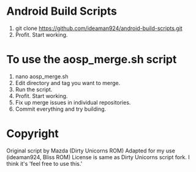 # Android Build Scripts #
1. git clone https://github.com/ideaman924/android-build-scripts.git
2. Profit. Start working.

# To use the aosp_merge.sh script
1. nano aosp_merge.sh
2. Edit directory and tag you want to merge.
3. Run the script.
4. Profit. Start working.
5. Fix up merge issues in individual repositories.
6. Commit everything and try building.

# Copyright
Original script by Mazda (Dirty Unicorns ROM)
Adapted for my use (ideaman924, Bliss ROM)
License is same as Dirty Unicorns script fork. I think it's 'feel free to use this.'
